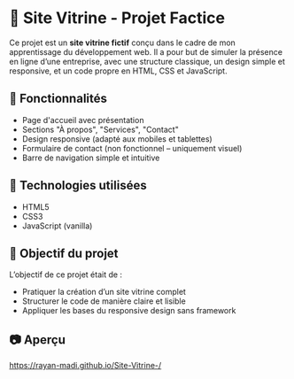 # 💼 Site Vitrine - Projet Factice

Ce projet est un **site vitrine fictif** conçu dans le cadre de mon apprentissage du développement web. Il a pour but de simuler la présence en ligne d’une entreprise, avec une structure classique, un design simple et responsive, et un code propre en HTML, CSS et JavaScript.

## 🧩 Fonctionnalités

- Page d'accueil avec présentation
- Sections "À propos", "Services", "Contact"
- Design responsive (adapté aux mobiles et tablettes)
- Formulaire de contact (non fonctionnel – uniquement visuel)
- Barre de navigation simple et intuitive

## 🔧 Technologies utilisées

- HTML5
- CSS3
- JavaScript (vanilla)

## 🎯 Objectif du projet

L’objectif de ce projet était de :
- Pratiquer la création d’un site vitrine complet
- Structurer le code de manière claire et lisible
- Appliquer les bases du responsive design sans framework

## 📷 Aperçu
 https://rayan-madi.github.io/Site-Vitrine-/


